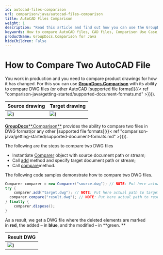 ```yaml
---
id: autocad-files-comparison
url: comparison/java/autocad-files-comparison
title: AutoCAD Files Comparison
weight: 1
description: "Read this article and find out how you can use the GroupDocs.Comparison for Java to find differences in AutoCAD files and other drawings. Also, in this article you can find an option to use this product in your production"
keywords: How to compare AutoCAD files, CAD files, Comparison Use Case, Compare AutoCAD files
productName: GroupDocs.Comparison for Java
hideChildren: False
---
```

# How to Compare Two AutoCAD File

You work in production and you need to compare product drawings for how it has changed. For this you can use **[GroupDocs.Comparison](https://products.groupdocs.com/comparison/java)** with its ability to compare DWG files (or other AutoCAD [supported file format]({{< ref "comparison-java/getting-started/supported-document-formats.md" >}})).

  

| Source drawing | Target drawing |
| --- | --- |
| ![](comparison-java/images/autocad-files-comparison.png)) | ![](comparison-java/images/autocad-files-comparison_1.png))

[**GroupDocs****.Comparison**](https://products.groupdocs.com/comparison/java) provides the ability to compare two files in DWG format(or any other [supported file formats]({{< ref "comparison-java/getting-started/supported-document-formats.md" >}})).

The following are the steps to compare two DWG files

*   Instantiate [Comparer](https://apireference.groupdocs.com/comparison/java/com.groupdocs.comparison/Comparer) object with source document path or stream;
*   Call [add](https://apireference.groupdocs.com/comparison/java/com.groupdocs.comparison/Comparer#add(java.lang.String)) method and specify target document path or stream;
*   Call [compare](https://apireference.groupdocs.com/comparison/java/com.groupdocs.comparison/Comparer#compare(java.lang.String))method.

The following code samples demonstrate how to compare two DWG files.

```csharp
Comparer comparer = new Comparer("source.dwg"); // NOTE: Put here actual path to source document
try {
    comparer.add("target.dwg"); // NOTE: Put here actual path to target document
  comparer.compare("result.dwg"); // NOTE: Put here actual path to result document
} finally {
    comparer.dispose();
}
```

As a result, we get a DWG file where the deleted elements are marked in **red**, the added – in **blue**, and the modified – in **green. **

| Result DWG |
| --- |
| ![](comparison-java/images/autocad-files-comparison_2.png)) 
